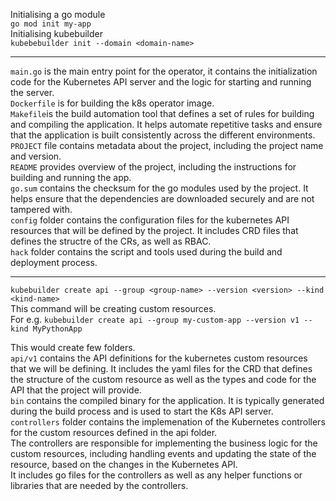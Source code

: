 Initialising a go module <br>
```go mod init my-app```<br>
Initialising kubebuilder <br>
```kubebebuilder init --domain <domain-name>``` <br>

----
```main.go``` is the main entry point for the operator, it contains the initialization code for the Kubernetes API server and the logic for starting and running the server. <br>
```Dockerfile``` is for building the k8s operator image. <br>
```Makefile```is the build automation tool that defines a set of rules for building and compiling the application. It helps automate repetitive tasks and ensure that the application is built consistently across the different environments. <br>
```PROJECT``` file contains metadata about the project, including the project name and version. <br>
```README``` provides overview of the project, including the instructions for building and running the app. <br>
```go.sum``` contains the checksum for the go modules used by the project. It helps ensure that the dependencies are downloaded securely and are not tampered with. <br>
```config``` folder contains the configuration files for the kubernetes API resources that will be defined by the project. It includes CRD files that defines the structre of the CRs, as well as RBAC. <br>
```hack``` folder contains the script and tools used during the build and deployment process. <br>

----

```kubebuilder create api --group <group-name> --version <version> --kind <kind-name>``` <br>
This command will be creating custom resources. <br>
For e.g. ```kubebuilder create api --group my-custom-app --version v1 --kind MyPythonApp``` <br>

This would create few folders. <br>
```api/v1``` contains the API definitions for the kubernetes custom resources that we will be defining. It includes the yaml files for the CRD that defines the structure of the custom resource as well as the types and code for the API that the project will provide. <br>
```bin``` contains the compiled binary for the application. It is typically generated during the build process and is used to start the K8s API server. <br>
```controllers``` folder contains the implemenation of the Kubernetes controllers for the custom resources defined in the api folder. <br>
The controllers are responsible for implementing the business logic for the custom resources, including handling events and updating the state of the resource, based on the changes in the Kubernetes API.<br> It includes go files for the controllers as well as any helper functions or libraries that are needed by the controllers. <br>
